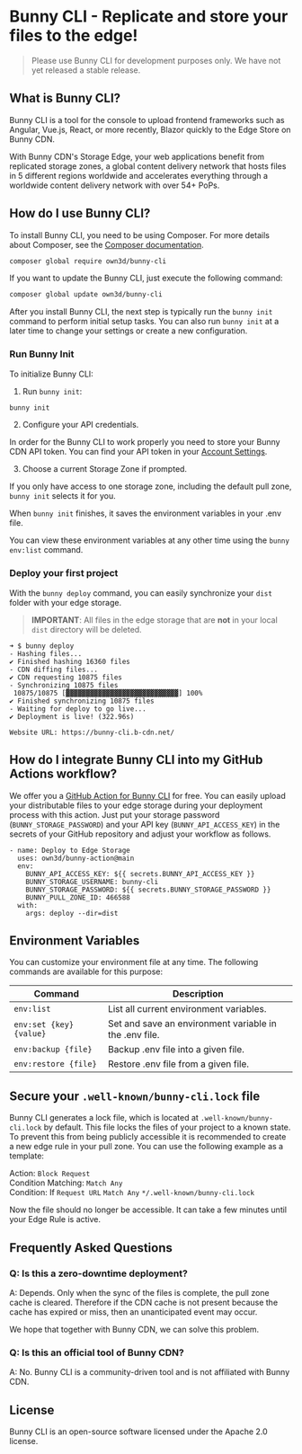 # Bunny CLI - Replicate and store your files to the edge!

> Please use Bunny CLI for development purposes only. We have not yet released a stable release.

## What is Bunny CLI?

Bunny CLI is a tool for the console to upload frontend frameworks such as Angular, Vue.js, React, or more recently, Blazor quickly to the Edge Store on Bunny CDN.

With Bunny CDN's Storage Edge, your web applications benefit from replicated storage zones, a global content delivery network that hosts files in 5 different regions worldwide and accelerates everything through a worldwide content delivery network with over 54+ PoPs.

## How do I use Bunny CLI?

To install Bunny CLI, you need to be using Composer. For more details about Composer, see the [Composer documentation](https://getcomposer.org/doc/).

```bash
composer global require own3d/bunny-cli
```

If you want to update the Bunny CLI, just execute the following command:

```bash
composer global update own3d/bunny-cli
```

After you install Bunny CLI, the next step is typically run the `bunny init` command to perform initial setup tasks. You can also run `bunny init` at a later time to change your settings or create a new configuration.

### Run Bunny Init

To initialize Bunny CLI:

1. Run `bunny init`:

```bash
bunny init
```

2. Configure your API credentials.

In order for the Bunny CLI to work properly you need to store your Bunny CDN API token. You can find your API token in your [Account Settings](https://panel.bunny.net/account).

3. Choose a current Storage Zone if prompted.

If you only have access to one storage zone, including the default pull zone, `bunny init` selects it for you.

When `bunny init` finishes, it saves the environment variables in your .env file.

You can view these environment variables at any other time using the `bunny env:list` command.

### Deploy your first project

With the `bunny deploy` command, you can easily synchronize your `dist` folder with your edge storage.

> **IMPORTANT**: All files in the edge storage that are **not** in your local `dist` directory will be deleted.

```plain
➜ $ bunny deploy  
- Hashing files...  
✔ Finished hashing 16360 files  
- CDN diffing files...  
✔ CDN requesting 10875 files  
- Synchronizing 10875 files  
 10875/10875 [▓▓▓▓▓▓▓▓▓▓▓▓▓▓▓▓▓▓▓▓▓▓▓▓▓▓▓▓] 100%  
✔ Finished synchronizing 10875 files  
- Waiting for deploy to go live...  
✔ Deployment is live! (322.96s)

Website URL: https://bunny-cli.b-cdn.net/
```

## How do I integrate Bunny CLI into my GitHub Actions workflow?

We offer you a [GitHub Action for Bunny CLI](https://github.com/marketplace/actions/bunny-cli) for free. You can easily upload your distributable files to your edge storage during your deployment process with this action. Just put your storage password (`BUNNY_STORAGE_PASSWORD`) and your API key (`BUNNY_API_ACCESS_KEY`) in the secrets of your GitHub repository and adjust your workflow as follows.

```
- name: Deploy to Edge Storage
  uses: own3d/bunny-action@main
  env:
    BUNNY_API_ACCESS_KEY: ${{ secrets.BUNNY_API_ACCESS_KEY }}
    BUNNY_STORAGE_USERNAME: bunny-cli
    BUNNY_STORAGE_PASSWORD: ${{ secrets.BUNNY_STORAGE_PASSWORD }}
    BUNNY_PULL_ZONE_ID: 466588
  with:
    args: deploy --dir=dist
```

## Environment Variables

You can customize your environment file at any time. The following commands are available for this purpose:

| Command                 | Description                                            |
|-------------------------|--------------------------------------------------------|
| `env:list`              | List all current environment variables.                |
| `env:set {key} {value}` | Set and save an environment variable in the .env file. |
| `env:backup {file}`     | Backup .env file into a given file.                    |
| `env:restore {file}`    | Restore .env file from a given file.                   |

## Secure your `.well-known/bunny-cli.lock` file

Bunny CLI generates a lock file, which is located at `.well-known/bunny-cli.lock` by default. This file locks the files of your project to a known state. To prevent this from being publicly accessible it is recommended to create a new edge rule in your pull zone. You can use the following example as a template:

Action: `Block Request`  
Condition Matching: `Match Any`  
Condition: If `Request URL` `Match Any` `*/.well-known/bunny-cli.lock`

Now the file should no longer be accessible. It can take a few minutes until your Edge Rule is active.

## Frequently Asked Questions

### Q: Is this a zero-downtime deployment?

A: Depends. Only when the sync of the files is complete, the pull zone cache is cleared. Therefore if the CDN cache is not present because the cache has expired or miss, then an unanticipated event may occur.

We hope that together with Bunny CDN, we can solve this problem.

### Q: Is this an official tool of Bunny CDN?

A: No. Bunny CLI is a community-driven tool and is not affiliated with Bunny CDN.

## License

Bunny CLI is an open-source software licensed under the Apache 2.0 license.
